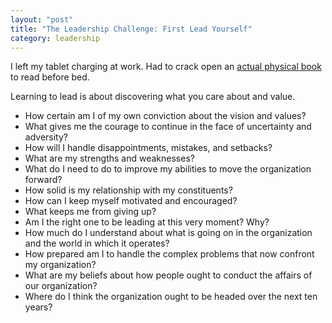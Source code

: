 ```yaml
---
layout: "post"
title: "The Leadership Challenge: First Lead Yourself"
category: leadership
---
```


I left my tablet charging at work. Had to crack open an [actual physical book](http://www.amazon.com/The-Leadership-Challenge-4th-Edition/dp/0787984922) to read before bed.

Learning to lead is about discovering what you care about and value.

* How certain am I of my own conviction about the vision and values?
* What gives me the courage to continue in the face of uncertainty and adversity?
* How will I handle disappointments, mistakes, and setbacks?
* What are my strengths and weaknesses?
* What do I need to do to improve my abilities to move the organization forward?
* How solid is my relationship with my constituents?
* How can I keep myself motivated and encouraged?
* What keeps me from giving up?
* Am I the right one to be leading at this very moment? Why?
* How much do I understand about what is going on in the organization and the world in which it operates?
* How prepared am I to handle the complex problems that now confront my organization?
* What are my beliefs about how people ought to conduct the affairs of our organization?
* Where do I think the organization ought to be headed over the next ten years?